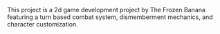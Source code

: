 This project is a 2d game development project by The Frozen Banana featuring a turn based combat system, dismemberment mechanics, and character customization.
